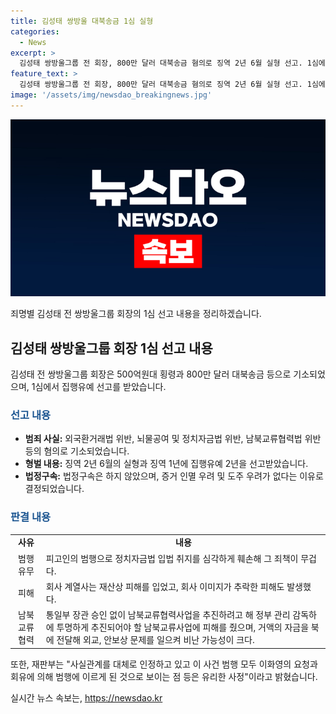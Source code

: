 ```yaml
---
title: 김성태 쌍방울 대북송금 1심 실형
categories:
  - News
excerpt: >
  김성태 쌍방울그룹 전 회장, 800만 달러 대북송금 혐의로 징역 2년 6월 실형 선고. 1심에서 집행유예 선고받았으나 재판부는 실형을 선고하며 정치자금법 침해와 기업피해를 강조했다. 이화영의 요청과 회유에 의한 범행을 인정하나 범죄의 무거운 책임을 강조.
feature_text: >
  김성태 쌍방울그룹 전 회장, 800만 달러 대북송금 혐의로 징역 2년 6월 실형 선고. 1심에서 집행유예 선고받았으나 재판부는 실형을 선고하며 정치자금법 침해와 기업피해를 강조했다. 이화영의 요청과 회유에 의한 범행을 인정하나 범죄의 무거운 책임을 강조.
image: '/assets/img/newsdao_breakingnews.jpg'
---
```


<p><img src="/assets/img/newsdao_breakingnews.jpg" alt="firstkoreanews 속보" /></p>

<p>죄명별 김성태 전 쌍방울그룹 회장의 1심 선고 내용을 정리하겠습니다.</p>

<h2 data-ke-size="size26">김성태 쌍방울그룹 회장 1심 선고 내용</h2>

<p data-ke-size="size16">김성태 전 쌍방울그룹 회장은 500억원대 횡령과 800만 달러 대북송금 등으로 기소되었으며, 1심에서 집행유예 선고를 받았습니다.</p>

<h3><b><span style="color: #1a5490;">선고 내용</span></b></h3>

<ul>
    <li><b>범죄 사실:</b> 외국환거래법 위반, 뇌물공여 및 정치자금법 위반, 남북교류협력법 위반 등의 혐의로 기소되었습니다.</li>
    <li><b>형벌 내용:</b> 징역 2년 6월의 실형과 징역 1년에 집행유예 2년을 선고받았습니다.</li>
    <li><b>법정구속:</b> 법정구속은 하지 않았으며, 증거 인멸 우려 및 도주 우려가 없다는 이유로 결정되었습니다.</li>
</ul>

<h3><b><span style="color: #1a5490;">판결 내용</span></b></h3>

<table>
    <tr>
        <td style="text-align: center; height: 17px;"><b>사유</b></td>
        <td style="text-align: center; height: 17px;"><b>내용</b></td>
    </tr>
    <tr>
        <td style="text-align: center; height: 17px;">범행 유무</td>
        <td>피고인의 범행으로 정치자금법 입법 취지를 심각하게 훼손해 그 죄책이 무겁다.</td>
    </tr>
    <tr>
        <td style="text-align: center; height: 17px;">피해</td>
        <td>회사 계열사는 재산상 피해를 입었고, 회사 이미지가 추락한 피해도 발생했다.</td>
    </tr>
    <tr>
        <td style="text-align: center; height: 17px;">남북교류협력</td>
        <td>통일부 장관 승인 없이 남북교류협력사업을 추진하려고 해 정부 관리 감독하에 투명하게 추진되어야 할 남북교류사업에 피해를 줬으며, 거액의 자금을 북에 전달해 외교, 안보상 문제를 일으켜 비난 가능성이 크다.</td>
    </tr>
</table>

<p data-ke-size="size16">또한, 재판부는 "사실관계를 대체로 인정하고 있고 이 사건 범행 모두 이화영의 요청과 회유에 의해 범행에 이르게 된 것으로 보이는 점 등은 유리한 사정"이라고 밝혔습니다.</p>
실시간 뉴스 속보는, <a href="https://newsdao.kr" rel="dofollow">https://newsdao.kr</a>


